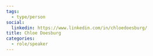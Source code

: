 ```yaml
---
tags:
  - type/person
social:
  linkedin: https://www.linkedin.com/in/chloedoesburg/
title: Chloe Doesburg
categories:
  - role/speaker
---
```


